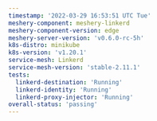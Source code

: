 ```yaml
---
timestamp: '2022-03-29 16:53:51 UTC Tue'
meshery-component: meshery-linkerd
meshery-component-version: edge
meshery-server-version: 'v0.6.0-rc-5h'
k8s-distro: minikube
k8s-version: 'v1.20.1'
service-mesh: Linkerd
service-mesh-version: 'stable-2.11.1'
tests:
  linkerd-destination: 'Running'
  linkerd-identity: 'Running'
  linkerd-proxy-injector: 'Running'
overall-status: 'passing'
---
```

